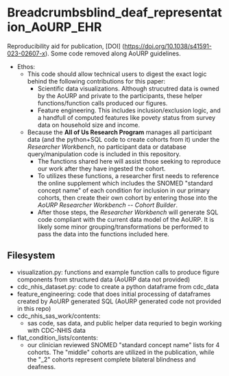 # Breadcrumbsblind_deaf_representation_AoURP_EHR
Reproducibility aid for publication, [DOI] (https://doi.org/10.1038/s41591-023-02607-x). Some code removed along AoURP guidelines.

- Ethos:
    - This code should allow technical users to digest the exact logic behind the following contributions for this paper:
        - Scientific data visualizations. Although strucutred data is owned by the AoURP and private to the participants, these helper functions/function calls produced our figures.
        - Feature engineering. This includes inclusion/exclusion logic, and a handfull of computed features like povety status from survey data on household size and income.
    - Because the **All of Us Research Program** manages all participant data (and the python+SQL code to create cohorts from it) under the *Researcher Workbench*, no participant data or database query/manipulation code is included in this repository.
        - The functions shared here will assist those seeking to reproduce our work after they have ingested the cohort.
        - To utilizes these functions, a researcher first needs to reference the online supplement which includes the SNOMED "standard concept name" of each condition for inclusion in our primary cohorts, then create their own cohort by entering those into the *AoURP Researcher Workbench -- Cohort Builder*.
        - After those steps, the *Researcher Workbench* will generate SQL code compliant with the current data model of the AoURP. It is likely some minor grouping/transformations be performed to pass the data into the functions included here.

## Filesystem

- visualization.py: functions and example function calls to produce figure components from structured data (AoURP data not provided)
- cdc_nhis_dataset.py: code to create a python dataframe from cdc_data
- feature_engineering: code that does initial processing of dataframes created by AoURP generated SQL (AoURP generated code not provided in this repo)
- cdc_nhis_sas_work/contents:
    - sas code, sas data, and public helper data requried to begin working with CDC-NHIS data
- flat_condition_lists/contents:
    - our clinician reviewed SNOMED "standard concept name" lists for 4 cohorts. The "middle" cohorts are utilized in the publication, while the "_2" cohorts represent complete bilateral blindness and deafness.
